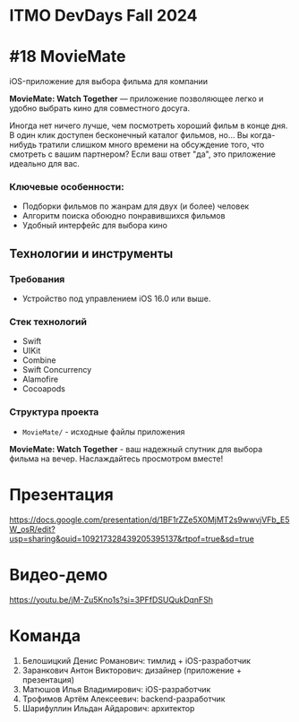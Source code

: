 # ITMO DevDays Fall 2024 
# #18 MovieMate
iOS-приложение для выбора фильма для компании

**MovieMate: Watch Together** — приложение позволяющее легко и удобно выбрать кино для совместного досуга.

Иногда нет ничего лучше, чем посмотреть хороший фильм в конце дня. 
В один клик доступен бесконечный каталог фильмов, но... 
Вы когда-нибудь тратили слишком много времени на обсуждение того, что смотреть с вашим партнером? 
Если ваш ответ "да", это приложение идеально для вас.

### Ключевые особенности:
- Подборки фильмов по жанрам для двух (и более) человек
- Алгоритм поиска обоюдно понравившихся фильмов
- Удобный интерфейс для выбора кино

## Технологии и инструменты

### Требования
- Устройство под управлением iOS 16.0 или выше.

### Стек технологий
- Swift
- UIKit
- Combine
- Swift Concurrency
- Alamofire
- Cocoapods

### Структура проекта

- `MovieMate/` - исходные файлы приложения


**MovieMate: Watch Together** - ваш надежный спутник для выбора фильма на вечер. Наслаждайтесь просмотром вместе!


# Презентация
https://docs.google.com/presentation/d/1BF1rZZe5X0MjMT2s9wwvjVFb_E5W_osR/edit?usp=sharing&ouid=109217328439205395137&rtpof=true&sd=true
# Видео-демо
https://youtu.be/jM-Zu5Kno1s?si=3PFfDSUQukDqnFSh

# Команда
1. Белошицкий Денис Романович: тимлид + iOS-разработчик
2. Заранкович Антон Викторович: дизайнер (приложение + презентация)
3. Матюшов Илья Владимирович: iOS-разработчик
4. Трофимов Артём Алексеевич: backend-разработчик
5. Шарифуллин Ильдан Айдарович: архитектор
